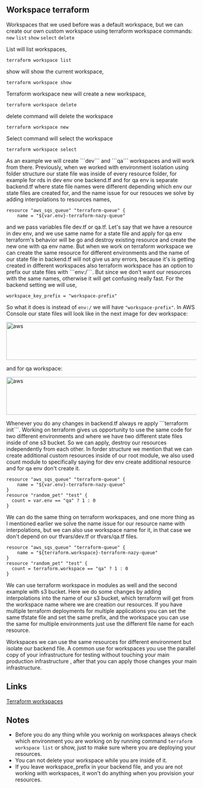 ## Workspace terraform

Workspaces that we used before was a default workspace, but we can create our own custom workspace using terraform workspace commands:
```new``` ```list``` ```show``` ```select``` ```delete```

List will list workspaces, 
```
terraform workspace list
```
show will show the current workspace, 
```
terraform workspace show
```
Terraform workspace new will create a new workspace,
```
terraform workspace delete
```
delete command will delete the workspace

```
terraform workspace new
```
Select command will select the workspace
```
terraform workspace select
```
<p>
As an example we will create ```dev``` and ```qa``` workspaces and will work from there. Previously, when we worked with  environment isolation using folder structure our state file was inside of every resource folder, for example for rds in dev env one backend.tf and for qa env is separate backend.tf where state file names were different depending which env our state files are created for, and the name issue for our resouces we solve by adding interpolations to resources names,
</p>

```
resource "aws_sqs_queue" "terraform-queue" {
    name = "${var.env}-terraform-nazy-queue"
```
<p>
and we pass variables file dev.tf or qa.tf. Let's say that we have a resource in dev env, and we use same name for a state file and apply for qa env terraform's behavior will be go and destroy existing resource and create the new one with qa env name. But when we work on terraform workspace we can create the same resource for different environments and the name of our state file in backend.tf will not give us any errors, because it's is getting created in different workspaces also terraform workspace has an option to prefix our state files with ```env:/```. But since we don’t want our resources with the same names, otherwise it will get confusing really fast. For the backend setting we will use,
</p>

```
workspace_key_prefix = "workspace-prefix"
```
So what it does is instead of ```env:/```  we will have  ```"workspace-prefix"```. In AWS Console our state files will look like in the next image for dev workspace:

<img src="aws.img/workspace_dev.png" alt="aws" width="700" height="100">

and for qa workspace:

<img src="aws.img/wokspace_qa.png" alt="aws" width="700" height="100">

<p>
Whenever you do any changes in backend.tf always re apply ```terraform init```. Working on terraform gives us opportunity to use the same code for two different environments and where we have two different state files inside of one s3 bucket. So we can apply, destroy our resources independently from each other. In forder structure we mention that we can create additional custom resources inside of our root module, we also used count module to specifically saying for dev env create additional resource and for qa env don't create it.
</p>    
    
```
resource "aws_sqs_queue" "terraform-queue" {
    name = "${var.env}-terraform-nazy-queue"
}
resource "random_pet" "test" {
  count = var.env == "qa" ? 1 : 0
}
```

<p>
We can do the same thing on terraform workspaces, and one more thing as I mentioned earlier we solve the name issue for our resource name with interpolations, but we can also use workspace name for it, in that case we don't depend on our tfvars/dev.tf or tfvars/qa.tf files.
</p>

```
resource "aws_sqs_queue" "terraform-queue" {
    name = "${terraform.workspace}-terraform-nazy-queue"
}
resource "random_pet" "test" {
  count = terraform.workspace == "qa" ? 1 : 0
}
```

<p>
We can use terraform workspace in modules as well and the second example with s3 bucket. Here we do some changes by adding interpolations into the name of our s3 bucket, which terraform will get from the workspace name where we are creation our resources. If you have multiple terraform deployments for multiple applications you can set the same tfstate file and set the same prefix, and the workspace you can use the same for multiple environments just use the different file name for each resource.
</p>
<p>
Workspaces we can use the same resources for different environment but isolate our backend file.
A common use for workspaces you use the parallel copy of your infrastructure  for testing without touching your main production infrastructure , after that you can apply those changes your main infrastructure.
</p>

## Links

[Terraform workspaces](https://www.terraform.io/docs/language/state/workspaces.html)

## Notes

- Before you do any thing while you worknig on workspaces always check which environment you are working on by running command ```terraform workspace list``` or show, just to make sure where you are deploying your resources.
- You can not delete your workspace while you are inside of it. 
- If you leave workspace_prefix in your backend file, and you are not working with workspaces, it won't do anything when you provision your resources.